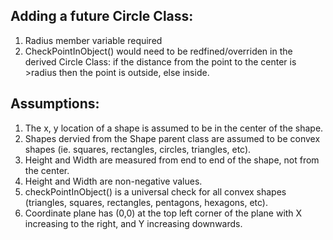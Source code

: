 ## Adding a future Circle Class:
1. Radius member variable required
2. CheckPointInObject() would need to be redfined/overriden in the derived Circle Class: if the distance from the point to the center is >radius then the point is outside, else inside. 

## Assumptions:
1. The x, y location of a shape is assumed to be in the center of the shape.
2. Shapes dervied from the Shape parent class are assumed to be convex shapes (ie. squares, rectangles, circles, triangles, etc).
3. Height and Width are measured from end to end of the shape, not from the center.
4. Height and Width are non-negative values.
5. checkPointInObject() is a universal check for all convex shapes (triangles, squares, rectangles, pentagons, hexagons, etc).
6. Coordinate plane has (0,0) at the top left corner of the plane with X increasing to the right, and Y increasing downwards.